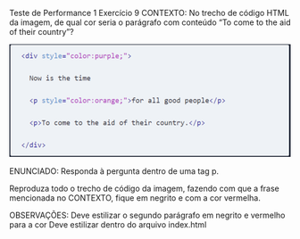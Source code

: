 Teste de Performance 1
Exercício 9
CONTEXTO:
No trecho de código HTML da imagem, de qual cor seria o parágrafo com conteúdo “To come to the aid of their country”?

![alt text](image.png)

ENUNCIADO:
Responda à pergunta dentro de uma tag p.

Reproduza todo o trecho de código da imagem, fazendo com que a frase mencionada no CONTEXTO, fique em negrito e com a cor vermelha.

OBSERVAÇÕES:
Deve estilizar o segundo parágrafo em negrito e vermelho para a cor
Deve estilizar dentro do arquivo index.html